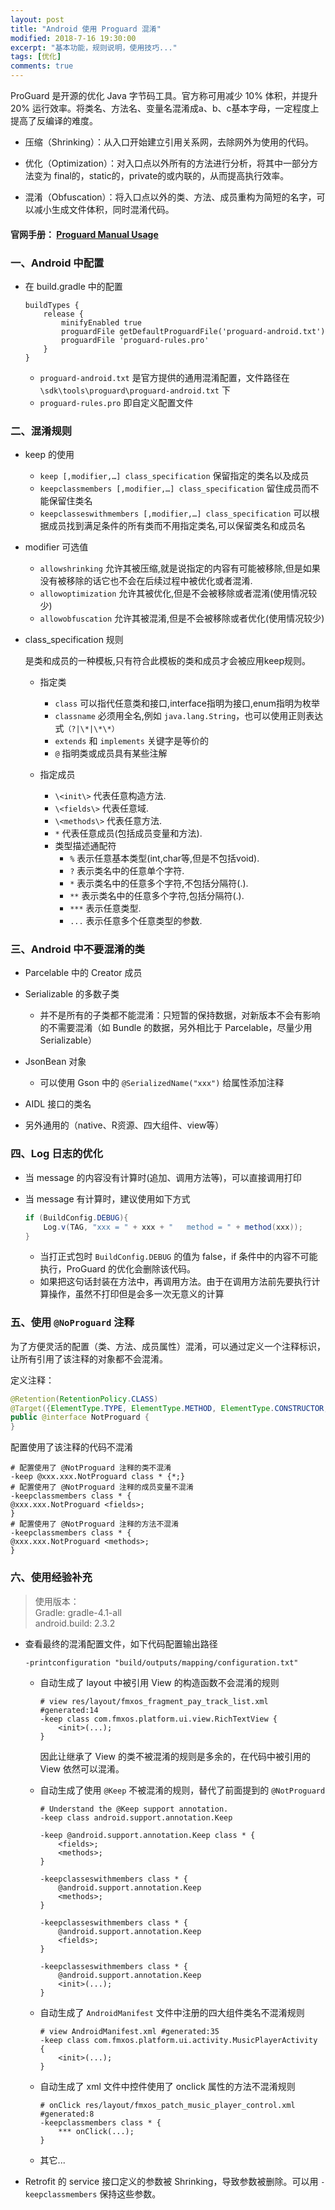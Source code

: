 ```yaml
---
layout: post
title: "Android 使用 Proguard 混淆"
modified: 2018-7-16 19:30:00
excerpt: "基本功能，规则说明，使用技巧..."
tags: [优化]
comments: true
---
```



ProGuard 是开源的优化 Java 字节码工具。官方称可用减少 10% 体积，并提升 20% 运行效率。将类名、方法名、变量名混淆成a、b、c基本字母，一定程度上提高了反编译的难度。

- 压缩（Shrinking）：从入口开始建立引用关系网，去除网外为使用的代码。

- 优化（Optimization）：对入口点以外所有的方法进行分析，将其中一部分方法变为 final的，static的，private的或内联的，从而提高执行效率。

- 混淆（Obfuscation）：将入口点以外的类、方法、成员重构为简短的名字，可以减小生成文件体积，同时混淆代码。


#### 官网手册： [Proguard Manual Usage](https://stuff.mit.edu/afs/sipb/project/android/sdk/android-sdk-linux/tools/proguard/docs/index.html#manual/usage.html)


### 一、Android 中配置

- 在 build.gradle 中的配置

	```
	buildTypes {
	    release {
	        minifyEnabled true
	        proguardFile getDefaultProguardFile('proguard-android.txt')
	        proguardFile 'proguard-rules.pro'
	    }
	}
	```
	
	- `proguard-android.txt` 是官方提供的通用混淆配置，文件路径在 `\sdk\tools\proguard\proguard-android.txt` 下
	- `proguard-rules.pro` 即自定义配置文件

	

### 二、混淆规则

- keep 的使用
	- `keep [,modifier,…] class_specification` 保留指定的类名以及成员
	- `keepclassmembers [,modifier,…] class_specification` 留住成员而不能保留住类名
	- `keepclasseswithmembers [,modifier,…] class_specification` 可以根据成员找到满足条件的所有类而不用指定类名,可以保留类名和成员名

- modifier 可选值

	- `allowshrinking` 允许其被压缩,就是说指定的内容有可能被移除,但是如果没有被移除的话它也不会在后续过程中被优化或者混淆.
	- `allowoptimization` 允许其被优化,但是不会被移除或者混淆(使用情况较少)
	- `allowobfuscation` 允许其被混淆,但是不会被移除或者优化(使用情况较少)

- class_specification 规则

	是类和成员的一种模板,只有符合此模板的类和成员才会被应用keep规则。
	
	- 指定类
		- `class` 可以指代任意类和接口,interface指明为接口,enum指明为枚举
		- `classname` 必须用全名,例如 `java.lang.String`，也可以使用正则表达式`（?|\*|\*\*）`
		- `extends` 和 `implements` 关键字是等价的
		- `@` 指明类或成员具有某些注解

	- 指定成员
		- `\<init\>` 代表任意构造方法.
		- `\<fields\>` 代表任意域.
		- `\<methods\>` 代表任意方法.
		- `*` 代表任意成员(包括成员变量和方法).
		- 类型描述通配符
			- `%` 表示任意基本类型(int,char等,但是不包括void).
			- `?` 表示类名中的任意单个字符.
			- `*` 表示类名中的任意多个字符,不包括分隔符(.).
			- `**` 表示类名中的任意多个字符,包括分隔符(.).
			- `***` 表示任意类型.
			- `...` 表示任意多个任意类型的参数.


### 三、Android 中不要混淆的类

- Parcelable 中的 Creator 成员
	
- Serializable 的多数子类
	- 并不是所有的子类都不能混淆：只短暂的保持数据，对新版本不会有影响的不需要混淆（如 Bundle 的数据，另外相比于 Parcelable，尽量少用 Serializable）
		
- JsonBean 对象
	- 可以使用 Gson 中的 `@SerializedName("xxx")` 给属性添加注释

- AIDL 接口的类名

- 另外通用的（native、R资源、四大组件、view等）


### 四、Log 日志的优化

- 当 message 的内容没有计算时(追加、调用方法等)，可以直接调用打印
- 当 message 有计算时，建议使用如下方式
	
	```java
	if (BuildConfig.DEBUG){
	    Log.v(TAG, "xxx = " + xxx + "   method = " + method(xxx));
	}
	```
	
	- 当打正式包时 `BuildConfig.DEBUG` 的值为 false，if 条件中的内容不可能执行，ProGuard 的优化会删除该代码。
	- 如果把这句话封装在方法中，再调用方法。由于在调用方法前先要执行计算操作，虽然不打印但是会多一次无意义的计算


### 五、使用 `@NoProguard` 注释
	
为了方便灵活的配置（类、方法、成员属性）混淆，可以通过定义一个注释标识，让所有引用了该注释的对象都不会混淆。

定义注释：
	
```java
@Retention(RetentionPolicy.CLASS)
@Target({ElementType.TYPE, ElementType.METHOD, ElementType.CONSTRUCTOR, ElementType.FIELD})
public @interface NotProguard {
}
```
	
配置使用了该注释的代码不混淆
	
```proguard
# 配置使用了 @NotProguard 注释的类不混淆
-keep @xxx.xxx.NotProguard class * {*;}
# 配置使用了 @NotProguard 注释的成员变量不混淆
-keepclassmembers class * {
@xxx.xxx.NotProguard <fields>;
}
# 配置使用了 @NotProguard 注释的方法不混淆
-keepclassmembers class * {
@xxx.xxx.NotProguard <methods>;
}
```


### 六、使用经验补充

> 使用版本：     
> Gradle: gradle-4.1-all      
> android.build: 2.3.2

- 查看最终的混淆配置文件，如下代码配置输出路径

	```
	-printconfiguration "build/outputs/mapping/configuration.txt"
	```

	- 自动生成了 layout 中被引用 View 的构造函数不会混淆的规则

		```
		# view res/layout/fmxos_fragment_pay_track_list.xml #generated:14
		-keep class com.fmxos.platform.ui.view.RichTextView {
		    <init>(...);
		}
		```
		
		因此让继承了 View 的类不被混淆的规则是多余的，在代码中被引用的 View 依然可以混淆。
		
		
	- 自动生成了使用 `@Keep` 不被混淆的规则，替代了前面提到的 `@NotProguard`

		```
		# Understand the @Keep support annotation.
		-keep class android.support.annotation.Keep
		
		-keep @android.support.annotation.Keep class * {
		    <fields>;
		    <methods>;
		}
		
		-keepclasseswithmembers class * {
		    @android.support.annotation.Keep
		    <methods>;
		}
		
		-keepclasseswithmembers class * {
		    @android.support.annotation.Keep
		    <fields>;
		}
		
		-keepclasseswithmembers class * {
		    @android.support.annotation.Keep
		    <init>(...);
		}
		```

	- 自动生成了 `AndroidManifest` 文件中注册的四大组件类名不混淆规则

		```
		# view AndroidManifest.xml #generated:35
		-keep class com.fmxos.platform.ui.activity.MusicPlayerActivity {
		    <init>(...);
		}
		```

	- 自动生成了 xml 文件中控件使用了 onclick 属性的方法不混淆规则

		```
		# onClick res/layout/fmxos_patch_music_player_control.xml #generated:8
		-keepclassmembers class * {
		    *** onClick(...);
		}
		```
		
	- 其它...

	
- Retrofit 的 service 接口定义的参数被 Shrinking，导致参数被删除。可以用 `-keepclassmembers` 保持这些参数。



